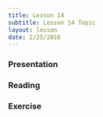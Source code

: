 ```yaml
---
title: Lesson 14
subtitle: Lesson 14 Topic
layout: lesson
date: 2/25/2016
---
```


<h3>Presentation</h3>
<h3>Reading</h3>
<h3>Exercise</h3>
